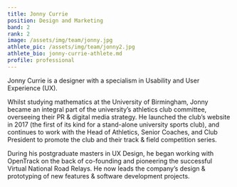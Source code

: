 ```yaml
---
title: Jonny Currie
position: Design and Marketing
band: 2
rank: 2
image: /assets/img/team/jonny.jpg
athlete_pic: /assets/img/team/jonny2.jpg
athlete_bio: jonny-currie-athlete.md
profile: professional
---
```


Jonny Currie is a designer with a specialism in Usability and User Experience (UX).

Whilst studying mathematics at the University of Birmingham, Jonny became an integral part of the university’s athletics club committee, overseeing their PR & digital media strategy. He launched the club’s website in 2017 (the first of its kind for a stand-alone university sports club), and continues to work with the Head of Athletics, Senior Coaches, and Club President to promote the club and their track & field competition series.

During his postgraduate masters in UX Design, he began working with OpenTrack on the back of co-founding and pioneering the successful Virtual National Road Relays. He now leads the company’s design & prototyping of new features & software development projects.
